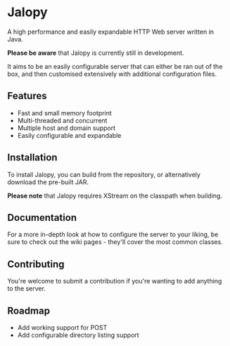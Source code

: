 Jalopy
=====
A high performance and easily expandable HTTP Web server written in Java.

**Please be aware** that Jalopy is currently still in development.

It aims to be an easily configurable server that can either be ran out of the box, and then customised extensively with additional configuration files.

Features
-----
- Fast and small memory footprint
- Multi-threaded and concurrent
- Multiple host and domain support
- Easily configurable and expandable

Installation
-----
To install Jalopy, you can build from the repository, or alternatively download the pre-built JAR.

**Please note** that Jalopy requires XStream on the classpath when building.

Documentation
-----
For a more in-depth look at how to configure the server to your liking, be sure to check out the wiki pages - they'll cover the most common classes.

Contributing
-----
You're welcome to submit a contribution if you're wanting to add anything to the server.

Roadmap
-----
- Add working support for POST
- Add configurable directory listing support